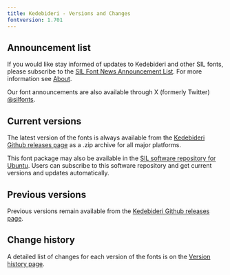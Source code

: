 ```yaml
---
title: Kedebideri - Versions and Changes
fontversion: 1.701
---
```


## Announcement list

If you would like stay informed of updates to Kedebideri and other SIL fonts, please subscribe to the [SIL Font News Announcement List](https://groups.google.com/a/groups.sil.org/forum/#!forum/sil-font-news). For more information see [About](about.md).

Our font announcements are also available through X (formerly Twitter) [\@silfonts](https://x.com/silfonts).

## Current versions

The latest version of the fonts is always available from the [Kedebideri Github releases page](https://github.com/silnrsi/font-kedebideri/releases) as a .zip archive for all major platforms.

This font package may also be available in the [SIL software repository for Ubuntu](https://packages.sil.org/). Users can subscribe to this software repository and get current versions and updates automatically.

## Previous versions

Previous versions remain available from the [Kedebideri Github releases page](https://github.com/silnrsi/font-kedebideri/releases).

## Change history

A detailed list of changes for each version of the fonts is on the [Version history page](history.md).
